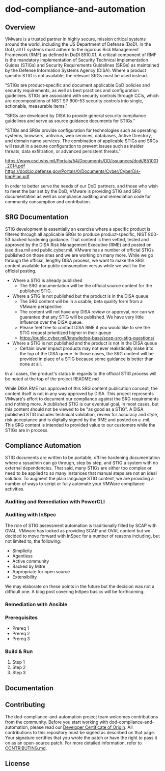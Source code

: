 

# dod-compliance-and-automation

## Overview

VMware is a trusted partner in highly secure, mission critical systems around the world, including the US Department of Defense (DoD). In the DoD, all IT systems must adhere to the rigorous Risk Management Framework (RMF) as defined in DoDI 8510.01. A critical component of RMF is the mandatory implementation of Security Technical Implementation Guides (STIGs) and Security Requirements Guidelines (SRGs) as maintained by the Defense Information Systems Agency (DISA). Where a product specific STIG is not available, the relevant SRGs must be used instead.

"STIGs are product-specific and document applicable DoD policies and security
requirements, as well as best practices and configuration guidelines. STIGs are associated with
security controls through CCIs, which are decompositions of NIST SP 800-53 security controls
into single, actionable, measurable items."

"SRGs are developed by DISA to provide general
security compliance guidelines and serve as source guidance documents for STIGs."

"STIGs and SRGs provide
configuration for technologies such as operating systems, browsers, antivirus, web services,
databases, Active Directory, and domain name services. The combination of applicable STIGs
and SRGs will result in a secure configuration to prevent issues such as insider threats, data
exfiltration, or advanced persistent threats."

https://www.esd.whs.mil/Portals/54/Documents/DD/issuances/dodi/851001_2014.pdf
https://dodcio.defense.gov/Portals/0/Documents/Cyber/CyberDis-ImpPlan.pdf

In order to better serve the needs of our DoD partners, and those who wish to meet the bar set by the DoD, VMware is providing STIG and SRG documentation as well as compliance auditing and remediation code for community consumption and contribution.

## SRG Documentation

STIG development is essentially an exercise where a specific product is filtered through all applicable SRGs to produce product-specific, NIST 800-53 backed hardening guidance. That content is then vetted, tested and approved by the DISA Risk Management Executive (RME) and posted on iase.disa.mil and public.cyber.mil. VMware has a number of official STIGs published on those sites and we are working on many more. While we go through the official, lengthy DISA process, we want to make the SRG content available for public consumption versus while we wait for the official posting.

* Where a STIG is already published
  * The SRG documentation will be the official source content for the published STIG.
* Where a STIG is not published but the product is in the DISA queue
  * The SRG content will be in a usable, beta quality form from a VMware perspective
  * The content will not have any DISA review or approval, nor can we guarantee that any STIG will be published. We have very little influence over the DISA queue.
  * Please feel free to contact DISA RME if you would like to see the STIG request prioritized higher in their queue
  * https://public.cyber.mil/knowledge-base/scap-srg-stig-questions/
* Where a STIG is not published and the product is not in the DISA queue
  * Certain lower impact products may not ever realistically make it to the top of the DISA queue. In those cases, the SRG content will be provided in place of a STIG because some guidance is better than none at all.

In all cases, the product's status in regards to the official STIG process will be noted at the top of the project README.md

While DISA RME has approved of this SRG content publication concept, the content itself is not in any way approved by DISA. This project represents VMware's effort to document our compliance against the SRG requirements and nothing more. A published STIG is our eventual goal, in most cases, but this content should not be viewed to be "as good as a STIG". A DISA published STIG includes technical validation, review for accuracy and style, risk acceptance and is digitally signed by the RME and posted on a .mil. This SRG content is intended to provided value to our customers while the STIGs are in process.

## Compliance Automation

STIG documents are written to be portable, offline hardening documentation where a sysadmin can go through, step by step, and STIG a system with no external dependencies. That said, many STIGs are either too complex or need to be applied to so many instances that manual steps are not an ideal solution. To augment the plain language STIG content, we are providing a number of ways to script or fully automate your VMWare compliance activities.

### Auditing and Remediation with PowerCLI

### Auditing with InSpec

The role of STIG assessment automation is traditionally filled by SCAP with OVAL. VMware has looked as providing SCAP and OVAL content but we decided to move forward with InSpec for a number of reasons including, but not limited to, the following:

* Simplicity
* Agentless
* Active community
* Backed by Mitre
* Appropriate for open source
* Extensibility

We may elaborate on these points in the future but the decision was not a difficult one. A blog post covering InSpec basics will be forthcoming.

### Remediation with Ansible

### Prerequisites

* Prereq 1
* Prereq 2
* Prereq 3

### Build & Run

1. Step 1
2. Step 2
3. Step 3

## Documentation

## Contributing

The dod-compliance-and-automation project team welcomes contributions from the community. Before you start working with dod-compliance-and-automation, please
read our [Developer Certificate of Origin](https://cla.vmware.com/dco). All contributions to this repository must be
signed as described on that page. Your signature certifies that you wrote the patch or have the right to pass it on
as an open-source patch. For more detailed information, refer to [CONTRIBUTING.md](CONTRIBUTING.md).

## License
